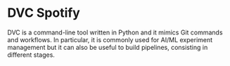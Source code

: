 # DVC Spotify

DVC is a command-line tool written in Python and it mimics Git commands and workflows. In particular, it is commonly used for AI/ML experiment management but it can also be useful to build pipelines, consisting in different stages.